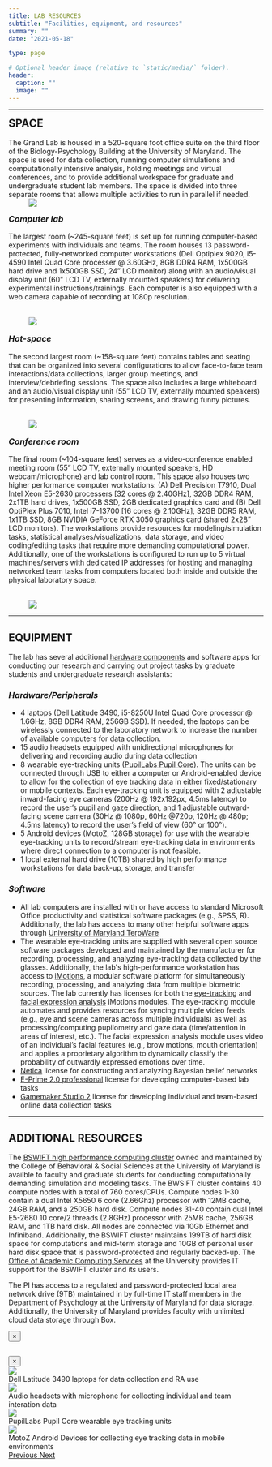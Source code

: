 ```yaml
---
title: LAB RESOURCES
subtitle: "Facilities, equipment, and resources"
summary: ""
date: "2021-05-18"

type: page

# Optional header image (relative to `static/media/` folder).
header:
  caption: ""
  image: ""
---
```

<hr>
<div class = "lab-description">
  <div class = "row">
    <div class = "col-sm-9 lab-text">
      <h2 style = "margin-top:0">SPACE</h2>
      The Grand Lab is housed in a 520-square foot office suite on the third floor of the Biology-Psychology Building at the University of Maryland. The space is used for data collection, running computer simulations and computationally intensive analysis, holding meetings and virtual conferences, and to provide additional workspace for graduate and undergraduate student lab members. The space is divided into three separate rooms that allows multiple activities to run in parallel if needed.
    </div>
    <div class = "col-sm-3 lab-img">
      <figure style = "margin-top: 0rem">
        <img class = "zoomable-img" src="/research/photos/labLayout-small.png" data-toggle = "modal" data-target = "#zoom-modal" data-full-image = "/research/photos/labLayout.png" data-modal-caption = "Lab space layout"/>
        <!-- <figcaption class = "zoomable-caption">Click image to zoom</figcaption> -->
      </figure>
    </div>
  </div>

  <div class = "row">
    <div class = "col-sm-8 lab-text">
      <h3 style="margin-top: 0; font-style: italic">Computer lab</h3>
      The largest room (~245-square feet) is set up for running computer-based experiments with individuals and teams. The room houses 13 password-protected, fully-networked computer workstations (Dell Optiplex 9020, i5-4590 Intel Quad Core processer @ 3.60GHz, 8GB DDR4 RAM, 1x500GB hard drive and 1x500GB SSD, 24” LCD monitor) along with an audio/visual display unit (60” LCD TV, externally mounted speakers) for delivering experimental instructions/trainings. Each computer is also equipped with a web camera capable of recording at 1080p resolution.
    </div>
    <div class = "col-sm-4 lab-img">
      <figure style = "margin-top: 2rem">
        <img class = "zoomable-img" src="/research/photos/computerLab-small.png" data-toggle = "modal" data-target = "#zoom-modal" data-full-image = "/research/photos/computerLab.png" data-modal-caption = "Main computer lab for individual and team data collections"/>
        <!-- <figcaption class = "zoomable-caption">Click image to zoom</figcaption> -->
      </figure>
    </div>
  </div>

  <div class = "row">
    <div class = "col-sm-8 lab-text">
      <h3 style="margin-top: 1rem; font-style: italic">Hot-space</h3>
      The second largest room (~158-square feet) contains tables and seating that can be organized into several configurations to allow face-to-face team interactions/data collections, larger group meetings, and interview/debriefing sessions. The space also includes a large whiteboard and an audio/visual display unit (55” LCD TV, externally mounted speakers) for presenting information, sharing screens, and drawing funny pictures.
    </div>
    <div class = "col-sm-4 lab-img">
      <figure style = "margin-top: 2rem">
        <img class = "zoomable-img" src="/research/photos/hotSpace-small.png" data-toggle = "modal" data-target = "#zoom-modal" data-full-image = "/research/photos/hotSpace.png" data-modal-caption = "Configurable hot-space for data collection, meetings, and debriefs"/>
        <!-- <figcaption class = "zoomable-caption">Click image to zoom</figcaption> -->
      </figure>
    </div>
  </div>

  <div class = "row">
    <div class = "col-sm-8 lab-text">
      <h3 style="margin-top: 1rem; font-style: italic">Conference room</h3>
      The final room (~104-square feet) serves as a video-conference enabled meeting room (55” LCD TV, externally mounted speakers, HD webcam/microphone) and lab control room. This space also houses two higher performance computer workstations: (A) Dell Precision T7910, Dual Intel Xeon E5-2630 processers [32 cores @ 2.40GHz], 32GB DDR4 RAM, 2x1TB hard drives, 1x500GB SSD, 2GB dedicated graphics card and (B) Dell OptiPlex Plus 7010, Intel i7-13700 [16 cores @ 2.10GHz], 32GB DDR5 RAM, 1x1TB SSD, 8GB NVIDIA GeForce RTX 3050 graphics card (shared 2x28” LCD monitors). The workstations provide resources for modeling/simulation tasks, statistical analyses/visualizations, data storage, and video coding/editing tasks that require more demanding computational power. Additionally, one of the workstations is configured to run up to 5 virtual machines/servers with dedicated IP addresses for hosting and managing networked team tasks from computers located both inside and outside the physical laboratory space.
    </div>
    <div class = "col-sm-4 lab-img">
      <figure style = "margin-top: 2rem">
        <img class = "zoomable-img" src="/research/photos/conferenceRoom-small.png" data-toggle = "modal" data-target = "#zoom-modal" data-full-image = "/research/photos/conferenceRoom.png" data-modal-caption = "Conference meeting and work area for high-performance computing">
        <!-- <figcaption class = "zoomable-caption">Click image to zoom</figcaption> -->
      </figure>
    </div>
  </div>
  <hr>
</div>

## EQUIPMENT
The lab has several additional <a href = "#" data-toggle = "modal" data-target = "#carousel-modal">hardware components</a> and software apps for conducting our research and carrying out project tasks by graduate students and undergraduate research assistants:
### *Hardware/Peripherals*
- 4 laptops (Dell Latitude 3490, i5-8250U Intel Quad Core processor @ 1.6GHz, 8GB DDR4 RAM, 256GB SSD). If needed, the laptops can be wirelessly connected to the laboratory network to increase the number of available computers for data collection.
- 15 audio headsets equipped with unidirectional microphones for delivering and recording audio during data collection
- 8 wearable eye-tracking units ([PupilLabs Pupil Core](https://pupil-labs.com/products/core/)). The units can be connected through USB to either a computer or Android-enabled device to allow for the collection of eye tracking data in either fixed/stationary or mobile contexts. Each eye-tracking unit is equipped with 2 adjustable inward-facing eye cameras (200Hz @ 192x192px, 4.5ms latency) to record the user’s pupil and gaze direction, and 1 adjustable outward-facing scene camera (30Hz @ 1080p, 60Hz @720p, 120Hz @ 480p; 4.5ms latency) to record the user’s field of view (60° or 100°).
- 5 Android devices (MotoZ, 128GB storage) for use with the wearable eye-tracking units to record/stream eye-tracking data in environments where direct connection to a computer is not feasible.
- 1 local external hard drive (10TB) shared by high performance workstations for data back-up, storage, and transfer

### *Software*
- All lab computers are installed with or have access to standard Microsoft Office productivity and statistical software packages (e.g., SPSS, R). Additionally, the lab has access to many other helpful software apps through [University of Maryland TerpWare](https://terpware.umd.edu/Windows)
- The wearable eye-tracking units are supplied with several open source software packages developed and maintained by the manufacturer for recording, processing, and analyzing eye-tracking data collected by the glasses. Additionally, the lab's high-performance workstation has access to [iMotions](https://imotions.com/), a modular software platform for simultaneously recording, processing, and analyzing data from multiple biometric sources. The lab currently has licenses for both the [eye-tracking](https://imotions.com/eye-tracking/) and [facial expression analysis](https://imotions.com/biosensor/fea-facial-expression-analysis/) iMotions modules. The eye-tracking module automates and provides resources for syncing multiple video feeds (e.g., eye and scene cameras across multiple individuals) as well as processing/computing pupilometry and gaze data (time/attention in areas of interest, etc.). The facial expression analysis module uses video of an individual’s facial features (e.g., brow motions, mouth orientation) and applies a proprietary algorithm to dynamically classify the probability of outwardly expressed emotions over time.
- [Netica](https://www.norsys.com/netica.html) license for constructing and analyzing Bayesian belief networks
- [E-Prime 2.0 professional](https://pstnet.com/) license for developing computer-based lab tasks
- [Gamemaker Studio 2](https://www.yoyogames.com/en/gamemaker) license for developing individual and team-based online data collection tasks
<hr>

## ADDITIONAL RESOURCES
The [BSWIFT high performance computing cluster](https://oacs.umd.edu/oacs-cloud/bsos-high-performance-computing-cluster) owned and maintained by the College of Behavioral & Social Sciences at the University of Maryland is availble to faculty and graduate students for conducting computationally demanding simulation and modeling tasks. The BWSIFT cluster contains 40 compute nodes with a total of 760 cores/CPUs. Compute nodes 1-30 contain a dual Intel X5650 6 core (2.66Ghz) processor with 12MB cache, 24GB RAM, and a 250GB hard disk. Compute nodes 31-40 contain dual Intel E5-2680 10 core/2 threads (2.8GHz) processor with 25MB cache, 256GB RAM, and 1TB hard disk. All nodes are connected via 10Gb Ethernet and Infiniband. Additionally, the BSWIFT cluster maintains 199TB of hard disk space for computations and mid-term storage and 10GB of personal user hard disk space that is password-protected and regularly backed-up. The [Office of Academic Computing Services](https://oacs.umd.edu/) at the University provides IT support for the BSWIFT cluster and its users.

The PI has access to a regulated and password-protected local area network drive (9TB) maintained in by full-time IT staff members in the Department of Psychology at the University of Maryland for data storage. Additionally, the University of Maryland provides faculty with unlimited cloud data storage through Box.

<!-- Single-image modal code -->
<div class = "modal fade" id = "zoom-modal" tabindex = "-1" role = "dialog" aria-hidden="true">
  <div class="modal-dialog modal-lg" role="document">
    <div class="modal-content">
      <div class="modal-header">
        <button type="button" class="close" data-dismiss="modal" aria-label="Close">
          <span aria-hidden="true">×</span>
        </button>
      </div>
      <div class="modal-body">
        <figure>
          <img class="zoomed-img d-block w-100" id = "imageZoom">
          <figcaption class = "zoomed-caption"></figcaption>
        </figure>
      </div>
    </div>
  </div>
</div>

<!-- Carousel modal code -->
<div class = "modal fade" id = "carousel-modal" tabindex = "-1" role = "dialog" aria-hidden="true">
  <div class="modal-dialog modal-lg" role="document">
    <div class="modal-content">
      <div class="modal-header">
        <button type="button" class="close" data-dismiss="modal" aria-label="Close">
          <span aria-hidden="true">×</span>
        </button>
      </div>
      <div class="modal-body">
        <div id = "carousel-images" class = "carousel slide" data-ride = "carousel" data-interval = "false">
          <div class = "carousel-inner">
            <div class = "carousel-item active">
              <img class = "zoomed-img d-block w-100" src="/research/photos/laptops.png">
              <figcaption>Dell Latitude 3490 laptops for data collection and RA use</figcaption>
            </div>
            <div class = "carousel-item">
              <img class = "zoomed-img d-block w-100" src="/research/photos/headset.png">
              <figcaption>Audio headsets with microphone for collecting individual and team interation data</figcaption>
            </div>
            <div class = "carousel-item">
              <img class = "zoomed-img d-block w-100" src="/research/photos/eyeTracker.png">
              <figcaption>PupilLabs Pupil Core wearable eye tracking units</figcaption>
            </div>
            <div class = "carousel-item">
              <img class = "zoomed-img d-block w-100" src="/research/photos/motoPhone.png">
              <figcaption>MotoZ Android Devices for collecting eye tracking data in mobile environments</figcaption>
            </div>
            <a class="carousel-control-prev" href="#carousel-images" role="button" data-slide="prev">
              <span class="carousel-control-prev-icon" aria-hidden="true"></span>
              <span class="sr-only">Previous</span>
            </a>
            <a class="carousel-control-next" href="#carousel-images" role="button" data-slide="next">
              <span class="carousel-control-next-icon" aria-hidden="true"></span>
              <span class="sr-only">Next</span>
            </a>
          </div>
        </div>
      </div>
    </div>
  </div>
</div>